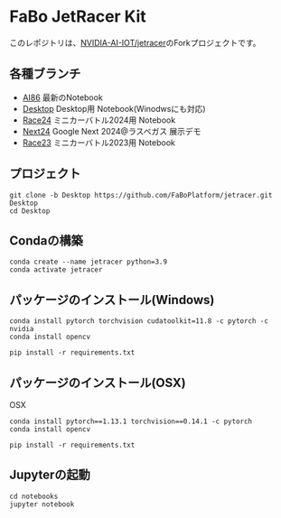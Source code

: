 # FaBo JetRacer Kit

このレポジトリは、[NVIDIA-AI-IOT/jetracer](http://github.com/NVIDIA-AI-IOT/jetracer)のForkプロジェクトです。

## 各種ブランチ

- [AI86](https://github.com/FaBoPlatform/jetracer/tree/AI86) 最新のNotebook
- [Desktop](https://github.com/FaBoPlatform/jetracer/tree/Desktop) Desktop用 Notebook(Winodwsにも対応)
- [Race24](https://github.com/FaBoPlatform/jetracer/tree/Race24) ミニカーバトル2024用 Notebook
- [Next24](https://github.com/FaBoPlatform/jetracer/tree/Next24) Google Next 2024@ラスベガス 展示デモ
- [Race23](https://github.com/FaBoPlatform/jetracer/tree/Race23) ミニカーバトル2023用 Notebook
  
## プロジェクト

```
git clone -b Desktop https://github.com/FaBoPlatform/jetracer.git Desktop
cd Desktop
```

## Condaの構築

```
conda create --name jetracer python=3.9
conda activate jetracer
```

## パッケージのインストール(Windows)

```
conda install pytorch torchvision cudatoolkit=11.8 -c pytorch -c nvidia
conda install opencv
```

```
pip install -r requirements.txt
```

## パッケージのインストール(OSX)

OSX
```
conda install pytorch==1.13.1 torchvision==0.14.1 -c pytorch
conda install opencv
```

```
pip install -r requirements.txt
```

## Jupyterの起動

```
cd notebooks
jupyter notebook
```
